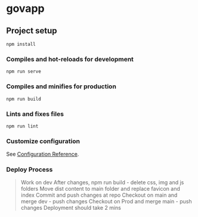 # govapp

## Project setup
```
npm install
```

### Compiles and hot-reloads for development
```
npm run serve
```

### Compiles and minifies for production
```
npm run build
```

### Lints and fixes files
```
npm run lint
```

### Customize configuration
See [Configuration Reference](https://cli.vuejs.org/config/).


### Deploy Process
> Work on dev
> After changes, npm run build - delete css, img and js folders
> Move dist content to main folder and replace favicon and index
> Commit and push changes at repo
> Checkout on main and merge dev - push changes
> Checkout on Prod and merge main - push changes
> Deployment should take 2 mins